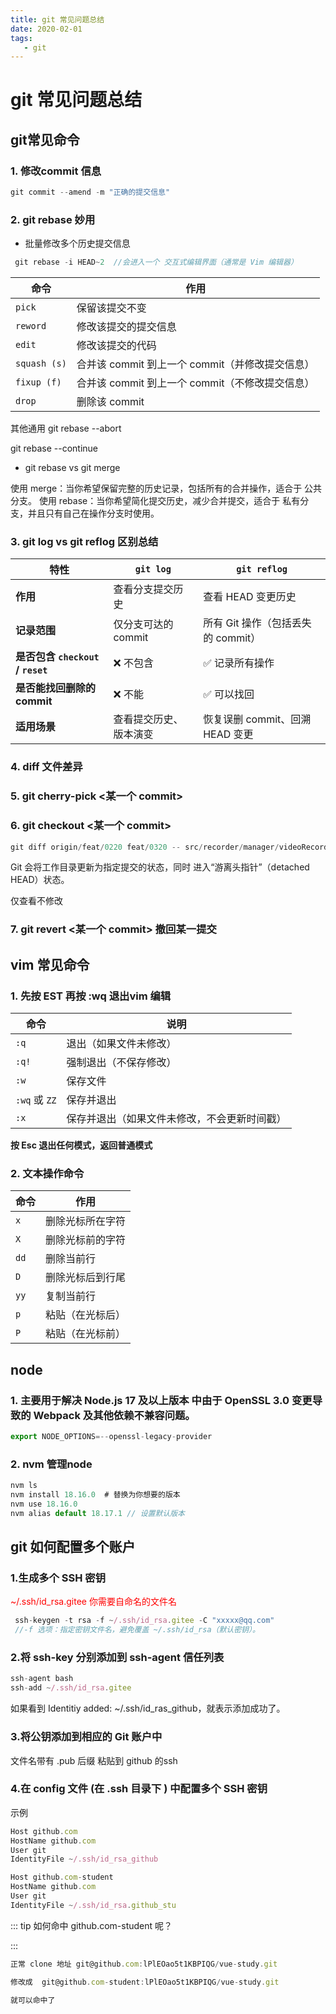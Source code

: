 ```yaml
---
title: git 常见问题总结
date: 2020-02-01
tags:
   - git
---
```


# git 常见问题总结



## git常见命令
### 1. 修改commit 信息
  ```js
  git commit --amend -m "正确的提交信息"

  ```

  ### 2. git rebase 妙用

  - 批量修改多个历史提交信息
   ```js 
    git rebase -i HEAD~2  //会进入一个 交互式编辑界面（通常是 Vim 编辑器）
   ```
| 命令       | 作用 |
|------------|------------------------------------------------|
| `pick`     | 保留该提交不变 |
| `reword`   | 修改该提交的提交信息 |
| `edit`     | 修改该提交的代码 |
| `squash (s)` | 合并该 commit 到上一个 commit（并修改提交信息） |
| `fixup (f)` | 合并该 commit 到上一个 commit（不修改提交信息） |
| `drop`     | 删除该 commit |

  其他通用 
  git rebase --abort

  git rebase --continue

- git rebase vs git merge

 使用 merge：当你希望保留完整的历史记录，包括所有的合并操作，适合于 公共分支。
使用 rebase：当你希望简化提交历史，减少合并提交，适合于 私有分支，并且只有自己在操作分支时使用。
  ### 3. git log vs git reflog 区别总结
  | 特性                         | `git log`                 | `git reflog`                          |
|------------------------------|---------------------------|----------------------------------------|
| **作用**                        | 查看分支提交历史          | 查看 HEAD 变更历史                   |
| **记录范围**                      | 仅分支可达的 commit       | 所有 Git 操作（包括丢失的 commit）   |
| **是否包含 `checkout` / `reset`** | ❌ 不包含               | ✅ 记录所有操作                      |
| **是否能找回删除的 commit**         | ❌ 不能                   | ✅ 可以找回                          |
| **适用场景**                       | 查看提交历史、版本演变    | 恢复误删 commit、回溯 HEAD 变更      |
### 4. diff 文件差异

### 5. git cherry-pick <某一个 commit>

### 6. git checkout  <某一个 commit>

```js
git diff origin/feat/0220 feat/0320 -- src/recorder/manager/videoRecorderManager.ts

```
Git 会将工作目录更新为指定提交的状态，同时 进入“游离头指针”（detached HEAD）状态。 

仅查看不修改

### 7. git revert  <某一个 commit>  撤回某一提交
## vim 常见命令
### 1. 先按 EST 再按 :wq 退出vim 编辑
| 命令       | 说明                                      |
|------------|-------------------------------------------|
| `:q`       | 退出（如果文件未修改）                    |
| `:q!`      | 强制退出（不保存修改）                    |
| `:w`       | 保存文件                                  |
| `:wq` 或 `ZZ` | 保存并退出                              |
| `:x`       | 保存并退出（如果文件未修改，不会更新时间戳） |

**按 Esc 退出任何模式，返回普通模式**

### 2. 文本操作命令 

| 命令 | 作用 |
|------|----------------|
| `x`  | 删除光标所在字符 |
| `X`  | 删除光标前的字符 |
| `dd` | 删除当前行 |
| `D`  | 删除光标后到行尾 |
| `yy` | 复制当前行 |
| `p`  | 粘贴（在光标后） |
| `P`  | 粘贴（在光标前） |

## node 

### 1. 主要用于解决 Node.js 17 及以上版本 中由于 OpenSSL 3.0 变更导致的 Webpack 及其他依赖不兼容问题。
```js
export NODE_OPTIONS=--openssl-legacy-provider
```
### 2. nvm 管理node
  
  ```js
  nvm ls
  nvm install 18.16.0  # 替换为你想要的版本
  nvm use 18.16.0 
  nvm alias default 18.17.1 // 设置默认版本

  ```
## git 如何配置多个账户

### 1.生成多个 SSH 密钥

<font color="red">~/.ssh/id_rsa.gitee 你需要自命名的文件名</font>

```js
 ssh-keygen -t rsa -f ~/.ssh/id_rsa.gitee -C "xxxxx@qq.com"
 //-f 选项：指定密钥文件名，避免覆盖 ~/.ssh/id_rsa（默认密钥）。
```


### 2.将 ssh-key 分别添加到 ssh-agent 信任列表
```js
ssh-agent bash
ssh-add ~/.ssh/id_rsa.gitee
```
如果看到 Identitiy added: ~/.ssh/id_ras_github，就表示添加成功了。


### 3.将公钥添加到相应的 Git 账户中

文件名带有 .pub 后缀  粘贴到 github 的ssh

### 4.在 config 文件 (在 .ssh 目录下 ) 中配置多个 SSH 密钥


示例
```js
Host github.com
HostName github.com
User git
IdentityFile ~/.ssh/id_rsa_github

Host github.com-student
HostName github.com
User git
IdentityFile ~/.ssh/id_rsa.github_stu

```

::: tip
如何命中  github.com-student 呢？

:::
```js
正常 clone 地址 git@github.com:lPlEOao5t1KBPIQG/vue-study.git

修改成  git@github.com-student:lPlEOao5t1KBPIQG/vue-study.git 

就可以命中了
```
